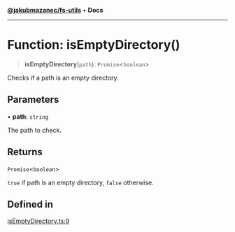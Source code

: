 [**@jakubmazanec/fs-utils**](../README.md) • **Docs**

---

# Function: isEmptyDirectory()

> **isEmptyDirectory**(`path`): `Promise`\<`boolean`\>

Checks if a path is an empty directory.

## Parameters

• **path**: `string`

The path to check.

## Returns

`Promise`\<`boolean`\>

`true` if path is an empty directory, `false` otherwise.

## Defined in

[isEmptyDirectory.ts:9](https://github.com/jakubmazanec/tools/blob/2afd81e4680434017b6f838733fd5ccd928cec42/packages/fs-utils/source/isEmptyDirectory.ts#L9)
